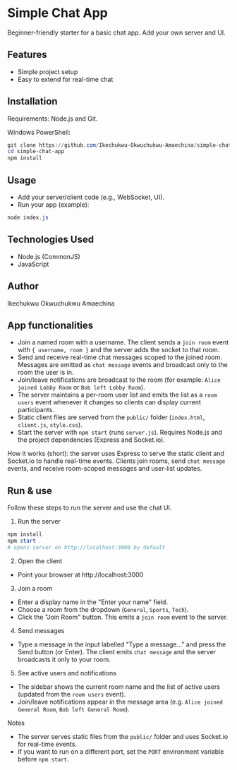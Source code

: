 # Simple Chat App

Beginner-friendly starter for a basic chat app. Add your own server and UI.

## Features

- Simple project setup
- Easy to extend for real-time chat

## Installation

Requirements: Node.js and Git.

Windows PowerShell:

```powershell
git clone https://github.com/Ikechukwu-Okwuchukwu-Amaechina/simple-chat-app.git
cd simple-chat-app
npm install
```

## Usage

- Add your server/client code (e.g., WebSocket, UI).
- Run your app (example):

```powershell
node index.js
```

## Technologies Used

- Node.js (CommonJS)
- JavaScript

## Author

Ikechukwu Okwuchukwu Amaechina

## App functionalities

- Join a named room with a username. The client sends a `join room` event with `{ username, room }` and the server adds the socket to that room.
- Send and receive real-time chat messages scoped to the joined room. Messages are emitted as `chat message` events and broadcast only to the room the user is in.
- Join/leave notifications are broadcast to the room (for example: `Alice joined Lobby Room` or `Bob left Lobby Room`).
- The server maintains a per-room user list and emits the list as a `room users` event whenever it changes so clients can display current participants.
- Static client files are served from the `public/` folder (`index.html`, `client.js`, `style.css`).
- Start the server with `npm start` (runs `server.js`). Requires Node.js and the project dependencies (Express and Socket.io).

How it works (short): the server uses Express to serve the static client and Socket.io to handle real-time events. Clients join rooms, send `chat message` events, and receive room-scoped messages and user-list updates.



## Run & use

Follow these steps to run the server and use the chat UI.

1. Run the server

```powershell
npm install
npm start
# opens server on http://localhost:3000 by default
```

2. Open the client

- Point your browser at http://localhost:3000

3. Join a room

- Enter a display name in the "Enter your name" field.
- Choose a room from the dropdown (`General`, `Sports`, `Tech`).
- Click the "Join Room" button. This emits a `join room` event to the server.

4. Send messages

- Type a message in the input labelled "Type a message..." and press the Send button (or Enter). The client emits `chat message` and the server broadcasts it only to your room.

5. See active users and notifications

- The sidebar shows the current room name and the list of active users (updated from the `room users` event).
- Join/leave notifications appear in the message area (e.g. `Alice joined General Room`, `Bob left General Room`).

Notes

- The server serves static files from the `public/` folder and uses Socket.io for real-time events.
- If you want to run on a different port, set the `PORT` environment variable before `npm start`.

